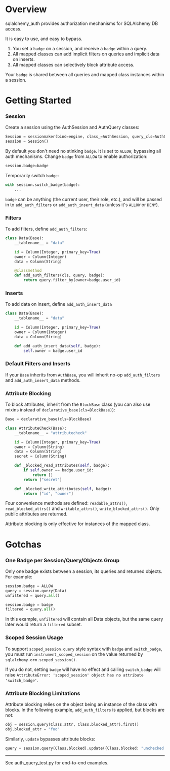# Overview

sqlalchemy_auth provides authorization mechanisms for SQLAlchemy DB access.

It is easy to use, and easy to bypass. 

1. You set a `badge` on a session, and receive a `badge` within a query.
2. All mapped classes can add implicit filters on queries and implicit data on inserts.
3. All mapped classes can selectively block attribute access.

Your `badge` is shared between all queries and mapped class instances within a session.

# Getting Started

### Session

Create a session using the AuthSession and AuthQuery classes:

```python
Session = sessionmaker(bind=engine, class_=AuthSession, query_cls=AuthQuery, badge=DENY)
session = Session()
```

By default you don't need no stinking `badge`. It is set to `ALLOW`, bypassing all auth mechanisms. Change `badge`
from `ALLOW` to enable authorization:

```python
session.badge=badge
```

Temporarily switch `badge`:

```python
with session.switch_badge(badge):
    ...
```

`badge` can be anything (the current user, their role, etc.), and will be passed in to 
`add_auth_filters` or `add_auth_insert_data` (unless it's `ALLOW` or `DENY`).

### Filters

To add filters, define `add_auth_filters`:

```python
class Data(Base):
    __tablename__ = "data"

    id = Column(Integer, primary_key=True)
    owner = Column(Integer)
    data = Column(String)

    @classmethod
    def add_auth_filters(cls, query, badge):
        return query.filter_by(owner=badge.user_id)
```

### Inserts

To add data on insert, define `add_auth_insert_data`

```python
class Data(Base):
    __tablename__ = "data"

    id = Column(Integer, primary_key=True)
    owner = Column(Integer)
    data = Column(String)

    def add_auth_insert_data(self, badge):
        self.owner = badge.user_id
```

### Default Filters and Inserts

If your `Base` inherits from `AuthBase`, you will inherit no-op `add_auth_filters` 
and `add_auth_insert_data` methods.

### Attribute Blocking

To block attributes, inherit from the `BlockBase` class (you can also use
mixins instead of `declarative_base(cls=BlockBase)`):

```python
Base = declarative_base(cls=BlockBase)

class AttributeCheck(Base):
    __tablename__ = "attributecheck"

    id = Column(Integer, primary_key=True)
    owner = Column(String)
    data = Column(String)
    secret = Column(String)

    def _blocked_read_attributes(self, badge):
        if self.owner == badge.user_id:
            return []
        return ["secret"]

    def _blocked_write_attributes(self, badge):
        return ["id", "owner"]
```

Four convenience methods are defined:
`readable_attrs()`, `read_blocked_attrs()` and `writable_attrs()`,
`write_blocked_attrs()`. Only public attributes are returned.

Attribute blocking is only effective for instances of the mapped class.

# Gotchas

### One Badge per Session/Query/Objects Group

Only one badge exists between a session, its queries and returned objects.
For example:

```python
session.badge = ALLOW
query = session.query(Data)
unfiltered = query.all()

session.badge = badge
filtered = query.all()
```

In this example, `unfiltered` will contain all Data objects, but the same 
query later would return a `filtered` subset.

### Scoped Session Usage

To support `scoped_session.query` style syntax with `badge` and `switch_badge`, you must run
`instrument_scoped_session` on the value returned by `sqlalchemy.orm.scoped_session()`.

If you do not, setting `badge` will have no effect and calling `switch_badge` will raise `AttributeError: 'scoped_session' object has
no attribute 'switch_badge'`.

### Attribute Blocking Limitations

Attribute blocking relies on the object being an instance of the class with blocks.
In the following example, `add_auth_filters` is applied, but blocks are not:

```python
obj = session.query(Class.attr, Class.blocked_attr).first()
obj.blocked_attr = "foo"
```

Similarly, `update` bypasses attribute blocks:

```python
query = session.query(Class.blocked).update({Class.blocked: "unchecked write"})
```

--------------------------

See auth_query_test.py for end-to-end examples.
